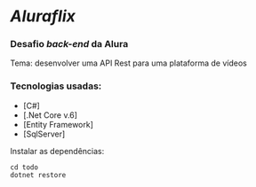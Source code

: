 # _Aluraflix_

### Desafio _back-end_ da Alura 
Tema: desenvolver uma API Rest para uma plataforma de vídeos

### Tecnologias usadas:

- [C#] 
- [.Net Core v.6] 
- [Entity Framework]
- [SqlServer]

Instalar as dependências:

```
cd todo
dotnet restore
```
